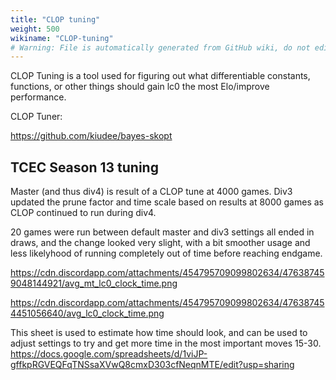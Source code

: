 ```yaml
---
title: "CLOP tuning"
weight: 500
wikiname: "CLOP-tuning"
# Warning: File is automatically generated from GitHub wiki, do not edit by hand.
---
```

CLOP Tuning is a tool used for figuring out what differentiable constants, functions, or other things should gain lc0 the most Elo/improve performance. 

CLOP Tuner:

https://github.com/kiudee/bayes-skopt

## TCEC Season 13 tuning

Master (and thus div4) is result of a CLOP tune at 4000 games. Div3 updated the prune factor and time scale based on results at 8000 games as CLOP continued to run during div4.

20 games were run between default master and div3 settings all ended in draws, and the change looked very slight, with a bit smoother usage and less likelyhood of running completely out of time before reaching endgame.

https://cdn.discordapp.com/attachments/454795709099802634/476387459048144921/avg_mt_lc0_clock_time.png

https://cdn.discordapp.com/attachments/454795709099802634/476387454451056640/avg_lc0_clock_time.png

This sheet is used to estimate how time should look, and can be used to adjust settings to try and get more time in the most important moves 15-30. https://docs.google.com/spreadsheets/d/1viJP-gffkpRGVEQFqTNSsaXVwQ8cmxD303cfNeqnMTE/edit?usp=sharing